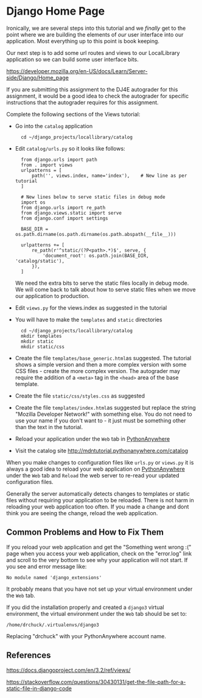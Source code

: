 Django Home Page
================

Ironically, we are several steps into this tutorial and we *finally* get
to the point where we are building the elements of *our* user interface into
our application.  Most everything up to this point is book keeping.

Our next step is to add some url routes and views to
our LocalLibrary application so we can build some user interface bits.

https://developer.mozilla.org/en-US/docs/Learn/Server-side/Django/Home_page

If you are submitting this assignment to the DJ4E autograder 
for this assignment,
it would be a good idea to check the autograder for specific instructions that
the autograder requires for this assignment.

Complete the following sections of the Views tutorial:

* Go into the `catalog` application

        cd ~/django_projects/locallibrary/catalog

* Edit `catalog/urls.py` so it looks like follows:

        from django.urls import path
        from . import views
        urlpatterns = [
            path('', views.index, name='index'),    # New line as per tutorial
        ]

        # New lines below to serve static files in debug mode
        import os
        from django.urls import re_path
        from django.views.static import serve
        from django.conf import settings

        BASE_DIR = os.path.dirname(os.path.dirname(os.path.abspath(__file__)))

        urlpatterns += [
            re_path(r'^static/(?P<path>.*)$', serve, {
                'document_root': os.path.join(BASE_DIR, 'catalog/static'),
            }),
        ]

    We need the extra bits to serve the static files locally in debug mode.  We will come back
    to talk about how to serve static files when we move our application to production.

* Edit `views.py` for the views.index as suggested in the tutorial

* You will have to make the `templates` and `static` directories

        cd ~/django_projects/locallibrary/catalog
        mkdir templates
        mkdir static
        mkdir static/css

* Create the file `templates/base_generic.html`as suggested.  The tutorial shows a simple version and then a more complex version with some CSS files - create the more complex version.  The autograder may require the addition of a `<meta>` tag in the `<head>` area of the base template.

* Create the file `static/css/styles.css` as suggested

* Create the file `templates/index.html`as suggested but replace the string "Mozilla Developer Network!" with something else.  You do not need to use your name if you don't want to - it just must be something other than the text in the tutorial.


* Reload your application under the `Web` tab in
<a href="https://www.pythonanywhere.com" target="_blank">PythonAnywhere</a>

* Visit the catalog site
<a href="http://mdntutorial.pythonanywhere.com/catalog" target="_blank">http://mdntutorial.pythonanywhere.com/catalog</a>

When you make changes to configuration files like `urls.py` or `views.py` it is always a good idea to reload
your web application on
<a href="https://www.pythonanywhere.com" target="_blank">PythonAnywhere</a>
under the `Web` tab and `Reload` the web server to re-read your updated configuration files.

Generally the server automatically detects changes to templates or static files
without requiring your application to be reloaded.  There is not harm in reloading your 
web application too often.  If you made a change and dont think you are seeing the change,
reload the web application.

Common Problems and How to Fix Them
-----------------------------------

If you reload your web application and get the "Something went wrong :("
page when you access your web application, check on the "error.log" link 
and scroll to the very bottom to see why your application will not start.
If you see and error message like:

    No module named 'django_extensions'

It probably means that you have not set up your virtual environment under 
the `Web` tab.  

If you did the installation properly and created a `django3`
virtual environment, the virtual environment under the `Web` tab should be set to:

    /home/drchuck/.virtualenvs/django3

Replacing "drchuck" with your PythonAnywhere account name.


References
----------

https://docs.djangoproject.com/en/3.2/ref/views/

https://stackoverflow.com/questions/30430131/get-the-file-path-for-a-static-file-in-django-code

